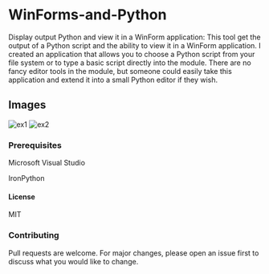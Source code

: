 # WinForms-and-Python
Display output Python and view it in a WinForm application:
This tool get the output of a Python script and the ability to view it in a WinForm application. I  created an application that allows you to choose a Python script from your file system or to type a basic script directly into the module. There are no fancy editor tools in the module, but someone could easily take this application and extend it into a small Python editor if they wish.

## Images
![ex1](https://user-images.githubusercontent.com/54840154/85117267-e4772d00-b21e-11ea-9137-4ed07d059751.PNG)
![ex2](https://user-images.githubusercontent.com/54840154/85117297-f1941c00-b21e-11ea-8af6-40d917cb9933.PNG)

### Prerequisites
Microsoft Visual Studio

IronPython

#### License
MIT

### Contributing

Pull requests are welcome. For major changes, please open an issue first to discuss what you would like to change.



